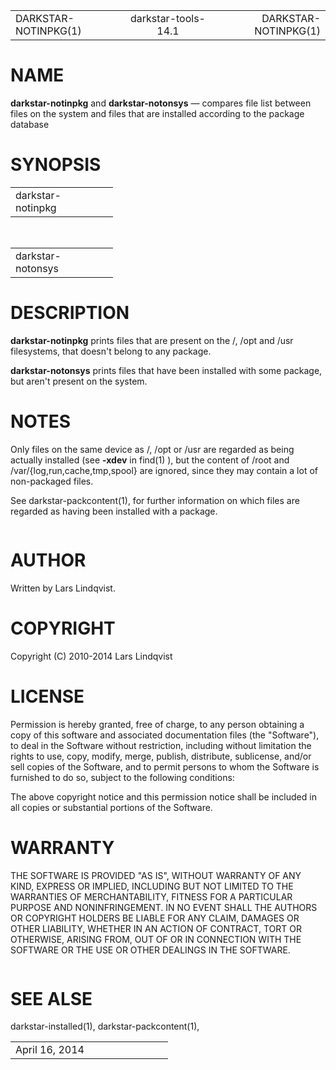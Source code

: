 <html>
<head>
<meta http-equiv="Content-Type" content="text/html; charset=utf-8">
<meta name="resource-type" content="document">
<title>
DARKSTAR-NOTINPKG(1)</title>
</head>
<body>
<div class="mandoc">
<table summary="Document Header" class="head" width="100%">
<col width="30%">
<col width="30%">
<col width="30%">
<tbody>
<tr>
<td class="head-ltitle">
DARKSTAR-NOTINPKG(1)</td>
<td class="head-vol" align="center">
darkstar-tools-14.1</td>
<td class="head-rtitle" align="right">
DARKSTAR-NOTINPKG(1)</td>
</tr>
</tbody>
</table>
<div class="section">
<h1 id="x4e414d45">NAME</h1> <b class="name">darkstar-notinpkg</b> and <b class="name">darkstar-notonsys</b> &#8212; <span class="desc">compares file list between files on the system and files that are installed according to the package database</span></div>
<div class="section">
<h1 id="x53594e4f50534953">SYNOPSIS</h1><table class="synopsis">
<col style="width: 17.00ex;">
<col>
<tbody>
<tr>
<td>
darkstar-notinpkg</td>
<td>
</td>
</tr>
</tbody>
</table>
<br>
<table class="synopsis">
<col style="width: 17.00ex;">
<col>
<tbody>
<tr>
<td>
darkstar-notonsys</td>
<td>
</td>
</tr>
</tbody>
</table>
</div>
<div class="section">
<h1 id="x4445534352495054494f4e">DESCRIPTION</h1> <b class="name">darkstar-notinpkg</b> prints files that are present on the /, /opt and /usr filesystems, that doesn't belong to any package.<div style="height: 1.00em;">
&#160;</div>
<b class="name">darkstar-notonsys</b> prints files that have been installed with some package, but aren't present on the system.</div>
<div class="section">
<h1 id="x4e4f544553">NOTES</h1> Only files on the same device as /, /opt or /usr are regarded as being actually installed (see <b class="flag">&#45;xdev</b> in <a class="link-man">find(1)</a> ), but the content of /root and /var/{log,run,cache,tmp,spool} are ignored, since they may contain a lot of non-packaged files.<div style="height: 1.00em;">
&#160;</div>
See <a class="link-man">darkstar-packcontent(1)</a>, for further information on which files are regarded as having been installed with a package.<div style="height: 1.00em;">
&#160;</div>
</div>
<div class="section">
<h1 id="x415554484f52">AUTHOR</h1> Written by Lars Lindqvist.</div>
<div class="section">
<h1 id="x434f50595249474854">COPYRIGHT</h1> Copyright (C) 2010-2014 Lars Lindqvist</div>
<div class="section">
<h1 id="x4c4943454e5345">LICENSE</h1> Permission is hereby granted, free of charge, to any person obtaining a copy of this software and associated documentation files (the &quot;Software&quot;), to deal in the Software without restriction, including without limitation the rights to use, copy, modify, merge, publish, distribute, sublicense, and/or sell copies of the Software, and to permit persons to whom the Software is furnished to do so, subject to the following conditions:<div style="height: 1.00em;">
&#160;</div>
The above copyright notice and this permission notice shall be included in all copies or substantial portions of the Software.</div>
<div class="section">
<h1 id="x57415252414e5459">WARRANTY</h1> THE SOFTWARE IS PROVIDED &quot;AS IS&quot;, WITHOUT WARRANTY OF ANY KIND, EXPRESS OR IMPLIED, INCLUDING BUT NOT LIMITED TO THE WARRANTIES OF MERCHANTABILITY, FITNESS FOR A PARTICULAR PURPOSE AND NONINFRINGEMENT. IN NO EVENT SHALL THE AUTHORS OR COPYRIGHT HOLDERS BE LIABLE FOR ANY CLAIM, DAMAGES OR OTHER LIABILITY, WHETHER IN AN ACTION OF CONTRACT, TORT OR OTHERWISE, ARISING FROM, OUT OF OR IN CONNECTION WITH THE SOFTWARE OR THE USE OR OTHER DEALINGS IN THE SOFTWARE.<div style="height: 1.00em;">
&#160;</div>
</div>
<div class="section">
<h1 id="x53454520414c5345">SEE ALSE</h1> <a class="link-man">darkstar-installed(1)</a>, <a class="link-man">darkstar-packcontent(1)</a>,</div>
<table summary="Document Footer" class="foot" width="100%">
<col width="50%">
<col width="50%">
<tbody>
<tr>
<td class="foot-date">
April 16, 2014</td>
<td class="foot-os" align="right">
</td>
</tr>
</tbody>
</table>
</div>
</body>
</html>

